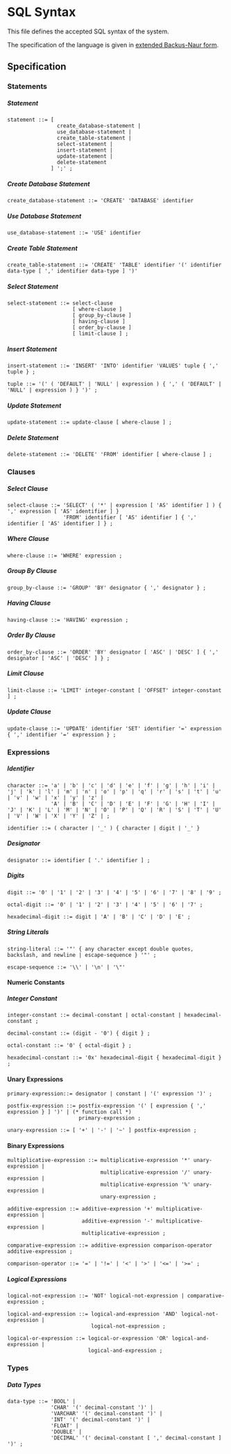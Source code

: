 # SQL Syntax

This file defines the accepted SQL syntax of the system.

The specification of the language is given in [extended Backus-Naur
form](https://en.wikipedia.org/wiki/Extended_Backus%E2%80%93Naur_form).

## Specification

### Statements

##### Statement
```ebnf
statement ::= [
                create_database-statement |
                use_database-statement |
                create_table-statement |
                select-statement |
                insert-statement |
                update-statement |
                delete-statement
              ] ';' ;
```

##### Create Database Statement
```ebnf
create_database-statement ::= 'CREATE' 'DATABASE' identifier
```

##### Use Database Statement
```ebnf
use_database-statement ::= 'USE' identifier
```

##### Create Table Statement
```ebnf
create_table-statement ::= 'CREATE' 'TABLE' identifier '(' identifier data-type [ ',' identifier data-type ] ')'
```

##### Select Statement
```ebnf
select-statement ::= select-clause
                     [ where-clause ]
                     [ group_by-clause ]
                     [ having-clause ]
                     [ order_by-clause ]
                     [ limit-clause ] ;
```

##### Insert Statement
```ebnf
insert-statement ::= 'INSERT' 'INTO' identifier 'VALUES' tuple { ',' tuple } ;

tuple ::= '(' ( 'DEFAULT' | 'NULL' | expression ) { ',' ( 'DEFAULT' | 'NULL' | expression ) } ')' ;
```

##### Update Statement
```ebnf
update-statement ::= update-clause [ where-clause ] ;
```

##### Delete Statement
```ebnf
delete-statement ::= 'DELETE' 'FROM' identifier [ where-clause ] ;
```

### Clauses

##### Select Clause
```ebnf
select-clause ::= 'SELECT' ( '*' | expression [ 'AS' identifier ] ) { ',' expression [ 'AS' identifier ] }
                  'FROM' identifier [ 'AS' identifier ] { ',' identifier [ 'AS' identifier ] } ;
```

##### Where Clause
```ebnf
where-clause ::= 'WHERE' expression ;
```

##### Group By Clause
```ebnf
group_by-clause ::= 'GROUP' 'BY' designator { ',' designator } ;
```

##### Having Clause
```ebnf
having-clause ::= 'HAVING' expression ;
```

##### Order By Clause
```ebnf
order_by-clause ::= 'ORDER' 'BY' designator [ 'ASC' | 'DESC' ] { ',' designator [ 'ASC' | 'DESC' ] } ;
```

##### Limit Clause
```ebnf
limit-clause ::= 'LIMIT' integer-constant [ 'OFFSET' integer-constant ] ;
```

##### Update Clause
```ebnf
update-clause ::= 'UPDATE' identifier 'SET' identifier '=' expression { ',' identifier '=' expression } ;
```

### Expressions

##### Identifier
```ebnf
character ::= 'a' | 'b' | 'c' | 'd' | 'e' | 'f' | 'g' | 'h' | 'i' | 'j' | 'k' | 'l' | 'm' | 'n' | 'o' | 'p' | 'q' | 'r' | 's' | 't' | 'u' | 'v' | 'w' | 'x' | 'y' | 'z' |
              'A' | 'B' | 'C' | 'D' | 'E' | 'F' | 'G' | 'H' | 'I' | 'J' | 'K' | 'L' | 'M' | 'N' | 'O' | 'P' | 'Q' | 'R' | 'S' | 'T' | 'U' | 'V' | 'W' | 'X' | 'Y' | 'Z' | ;

identifier ::= ( character | '_' ) { character | digit | '_' }
```

##### Designator
```ebnf
designator ::= identifier [ '.' identifier ] ;
```

##### Digits
```ebnf
digit ::= '0' | '1' | '2' | '3' | '4' | '5' | '6' | '7' | '8' | '9' ;

octal-digit ::= '0' | '1' | '2' | '3' | '4' | '5' | '6' | '7' ;

hexadecimal-digit ::= digit | 'A' | 'B' | 'C' | 'D' | 'E' ;
```

##### String Literals
```ebnf
string-literal ::= '"' { any character except double quotes, backslash, and newline | escape-sequence } '"' ;

escape-sequence ::= '\\' | '\n' | '\"'
```

#### Numeric Constants

##### Integer Constant
```ebnf
integer-constant ::= decimal-constant | octal-constant | hexadecimal-constant ;

decimal-constant ::= (digit - '0') { digit } ;

octal-constant ::= '0' { octal-digit } ;

hexadecimal-constant ::= '0x' hexadecimal-digit { hexadecimal-digit } ;
```

#### Unary Expressions
```ebnf
primary-expression::= designator | constant | '(' expression ')' ;

postfix-expression ::= postfix-expression '(' [ expression { ',' expression } ] ')' | (* function call *)
                       primary-expression ;

unary-expression ::= [ '+' | '-' | '~' ] postfix-expression ;
```

#### Binary Expressions
```ebnf
multiplicative-expression ::= multiplicative-expression '*' unary-expression |
                              multiplicative-expression '/' unary-expression |
                              multiplicative-expression '%' unary-expression |
                              unary-expression ;

additive-expression ::= additive-expression '+' multiplicative-expression |
                        additive-expression '-' multiplicative-expression |
                        multiplicative-expression ;

comparative-expression ::= additive-expression comparison-operator additive-expression ;

comparison-operator ::= '=' | '!=' | '<' | '>' | '<=' | '>=' ;
```

##### Logical Expressions
```ebnf
logical-not-expression ::= 'NOT' logical-not-expression | comparative-expression ;

logical-and-expression ::= logical-and-expression 'AND' logical-not-expression |
                           logical-not-expression ;

logical-or-expression ::= logical-or-expression 'OR' logical-and-expression |
                          logical-and-expression ;
```

### Types

##### Data Types
```ebnf
data-type ::= 'BOOL' |
              'CHAR' '(' decimal-constant ')' |
              'VARCHAR' '(' decimal-constant ')' |
              'INT' '(' decimal-constant ')' |
              'FLOAT' |
              'DOUBLE' |
              'DECIMAL' '(' decimal-constant [ ',' decimal-constant ] ')' ;
```
